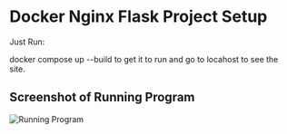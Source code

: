 # Docker Nginx Flask Project Setup

Just Run:

docker compose up --build to get it to run and go to locahost to see the site.

## Screenshot of Running Program

![Running Program](screenshots/My-First-Screenshot)
